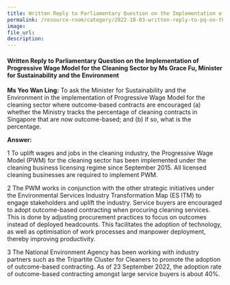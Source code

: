 ```yaml
---  
title: Written Reply to Parliamentary Question on the Implementation of Progressive Wage Model for the Cleaning Sector by Ms Grace Fu, Minister for Sustainability and the Environment  
permalink: /resource-room/category/2022-10-03-written-reply-to-pq-on-the-implementation-of-progressive-wage-model-for-the-cleaning-sector/
image:  
file_url:  
description:  
---  
```

#### Written Reply to Parliamentary Question on the Implementation of Progressive Wage Model for the Cleaning Sector by Ms Grace Fu, Minister for Sustainability and the Environment  

**Ms Yeo Wan Ling:** To ask the Minister for Sustainability and the Environment in the implementation of Progressive Wage Model for the cleaning sector where outcome-based contracts are encouraged (a) whether the Ministry tracks the percentage of cleaning contracts in Singapore that are now outcome-based; and (b) if so, what is the percentage.

**Answer:**

1 To uplift wages and jobs in the cleaning industry, the Progressive Wage Model (PWM) for the cleaning sector has been implemented under the cleaning business licensing regime since September 2015. All licensed cleaning businesses are required to implement PWM.

2 The PWM works in conjunction with the other strategic initiatives under the Environmental Services Industry Transformation Map (ES ITM) to engage stakeholders and uplift the industry. Service buyers are encouraged to adopt outcome-based contracting when procuring cleaning services. This is done by adjusting procurement practices to focus on outcomes instead of deployed headcounts. This facilitates the adoption of technology, as well as optimisation of work processes and manpower deployment, thereby improving productivity.

3 The National Environment Agency has been working with industry partners such as the Tripartite Cluster for Cleaners to promote the adoption of outcome-based contracting. As of 23 September 2022, the adoption rate of outcome-based contracting amongst large service buyers is about 40%.
